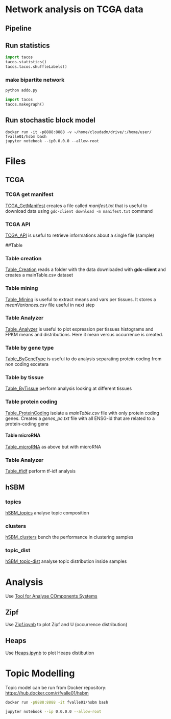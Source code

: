 # Network analysis on TCGA data

## Pipeline
## Run statistics
```python
import tacos
tacos.statistics()
tacos.tacos.shuffleLabels()
```

### make bipartite network
```bash
python addo.py
```
```python
import tacos
tacos.makegraph()
```

## Run stochastic block model
```
docker run -it -p8888:8888 -v ~/home/cloudadm/drive/:/home/user/ fvalle01/hsbm bash
jupyter notebook --ip0.0.0.0 --allow-root
```

# Files
## TCGA
### TCGA get manifest
[TCGA_GetManifest](TCGA_GetManifest.ipynb) creates a file called *manifest.txt* that is useful to download data using `gdc-client download -m manifest.txt` command

### TCGA API
[TCGA_API](TCGA_API.ipynb) is useful to retrieve informations about a single file (sample)

##Table
### Table creation
[Table_Creation](Table_Creation.ipynb) reads a folder with the data downloaded with **gdc-client** and creates a mainTable.csv dataset

### Table mining
[Table_Mining](Table_Mining.ipynb) is useful to extract means and vars per tissues. It stores a *meanVariances.csv* file useful in next step

### Table Analyzer
[Table_Analyzer](Table_Analyzer.ipynb) is useful to plot expression per tissues histograms and FPKM means and distributions. Here it mean versus occurrence is created.

### Table by gene type
[Table_ByGeneType](Table_ByGeneType.ipynb) is useful to do analysis separating protein coding from non coding excetera

### Table by tissue
[Table_ByTissue](Table_ByTissue.ipynb) perform analysis looking at different tissues

### Table protein coding
[Table_ProteinCoding](Table_ProteinCoding.ipynb) isolate a *mainTable.csv* file with only protein coding genes. Creates a *genes_pc.txt* file with all ENSG-id that are related to a protein-coding gene

#### Table microRNA
[Table_microRNA](Table_microRNA.ipynb) as above but with microRNA

### Table Analyzer
[Table_tfidf](Table_tfidf.ipynb) perform tf-idf analysis


## hSBM
### topics
[hSBM_topics](hSBM_topics.ipynb) analyse topic composition

### clusters
[hSBM_clusters](hSBM_clusters.ipynb) bench the performance in clustering samples

### topic_dist
[hSBM_topic-dist](hSBM_topic-dist.ipynb) analyse topic distribution inside samples



# Analysis
Use [Tool for Analyse COmponents Systems](tacos)

## Zipf
Use [Zipf.ipynb](Zipf.ipynb) to plot Zipf and U (occurrence distribution)

## Heaps
Use [Heaps.ipynb](Heaps.ipynb) to plot Heaps distibution

# Topic Modelling

Topic model can be run from Docker repository: https://hub.docker.com/r/fvalle01/hsbm
```bash
docker run -p8888:8888 -it fvalle01/hsbm bash

jupyter notebook --ip 0.0.0.0 --allow-root
```
